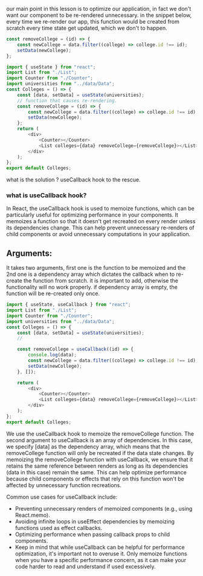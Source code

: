 our main point in this lesson is to optimize our application, in fact we don't want our component to be re-rendered unnecessary.
in the snippet below, every time we re-render our app, this function would be created from scratch every time state get updated, which we don't to happen.

```js
const removeCollege = (id) => {
	const newCollege = data.filter((college) => college.id !== id);
	setData(newCollege);
};
```

```js
import { useState } from "react";
import List from "./List";
import Counter from "./Counter";
import universities from "../data/Data";
const Colleges = () => {
	const [data, setData] = useState(universities);
	// function that causes re-rendering.
	const removeCollege = (id) => {
		const newCollege = data.filter((college) => college.id !== id);
		setData(newCollege);
	};
	return (
		<div>
			<Counter></Counter>
			<List colleges={data} removeCollege={removeCollege}></List>
		</div>
	);
};
export default Colleges;
```

what is the solution ?
useCallback hook to the rescue.

### what is useCallback hook?

In React, the useCallback hook is used to memoize functions, which can be particularly useful for optimizing performance in your components. It memoizes a function so that it doesn't get recreated on every render unless its dependencies change. This can help prevent unnecessary re-renders of child components or avoid unnecessary computations in your application.

## Arguments:

It takes two arguments, first one is the function to be memoized and the 2nd one is a dependency array which dictates the callback when to re-create the function from scratch.
it is important to add, otherwise the functionality will no work properly.
if dependency array is empty, the function will be re-created only once.

```js
import { useState, useCallback } from "react";
import List from "./List";
import Counter from "./Counter";
import universities from "../data/Data";
const Colleges = () => {
	const [data, setData] = useState(universities);
	//

	const removeCollege = useCallback((id) => {
		console.log(data);
		const newCollege = data.filter((college) => college.id !== id);
		setData(newCollege);
	}, []);

	return (
		<div>
			<Counter></Counter>
			<List colleges={data} removeCollege={removeCollege}></List>
		</div>
	);
};
export default Colleges;
```

We use the useCallback hook to memoize the removeCollege function. The second argument to useCallback is an array of dependencies. In this case, we specify [data] as the dependency array, which means that the removeCollege function will only be recreated if the data state changes.
By memoizing the removeCollege function with useCallback, we ensure that it retains the same reference between renders as long as its dependencies (data in this case) remain the same. This can help optimize performance because child components or effects that rely on this function won't be affected by unnecessary function recreations.

Common use cases for useCallback include:

- Preventing unnecessary renders of memoized components (e.g., using React.memo).
- Avoiding infinite loops in useEffect dependencies by memoizing functions used as effect callbacks.
- Optimizing performance when passing callback props to child components.
- Keep in mind that while useCallback can be helpful for performance optimization, it's important not to overuse it. Only memoize functions when you have a specific performance concern, as it can make your code harder to read and understand if used excessively.
